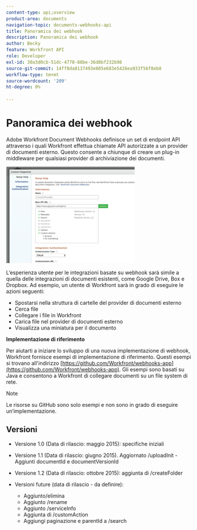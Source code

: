 ```yaml
---
content-type: api;overview
product-area: documents
navigation-topic: documents-webhooks-api
title: Panoramica dei webhook
description: Panoramica dei webhook
author: Becky
feature: Workfront API
role: Developer
exl-id: 30a3d0cb-51dc-4770-88be-36d8bf232b98
source-git-commit: 14ff8da8137493e805e683e5426ea933f56f8eb8
workflow-type: tm+mt
source-wordcount: '209'
ht-degree: 0%

---
```



# Panoramica dei webhook

Adobe Workfront Document Webhooks definisce un set di endpoint API attraverso i quali Workfront effettua chiamate API autorizzate a un provider di documenti esterno. Questo consente a chiunque di creare un plug-in middleware per qualsiasi provider di archiviazione dei documenti.

![](assets/mceclip0-350x262.png)

L’esperienza utente per le integrazioni basate su webhook sarà simile a quella delle integrazioni di documenti esistenti, come Google Drive, Box e Dropbox. Ad esempio, un utente di Workfront sarà in grado di eseguire le azioni seguenti:

* Spostarsi nella struttura di cartelle del provider di documenti esterno
* Cerca file
* Collegare i file in Workfront
* Carica file nel provider di documenti esterno
* Visualizza una miniatura per il documento

**Implementazione di riferimento**

Per aiutarti a iniziare lo sviluppo di una nuova implementazione di webhook, Workfront fornisce esempi di implementazione di riferimento. Questi esempi si trovano all&#39;indirizzo [https://github.com/Workfront/webhooks-app](https://github.com/Workfront/webhooks-app). Gli esempi sono basati su Java e consentono a Workfront di collegare documenti su un file system di rete. 

>[!NOTE]
>
>Le risorse su GitHub sono solo esempi e non sono in grado di eseguire un’implementazione.

## Versioni

* Versione 1.0 (Data di rilascio: maggio 2015): specifiche iniziali

* Versione 1.1 (Data di rilascio: giugno 2015). Aggiornato /uploadInit - Aggiunti documentId e documentVersionId

* Versione 1.2 (Data di rilascio: ottobre 2015): aggiunta di /createFolder

* Versioni future (data di rilascio - da definire):

   * Aggiunto/elimina
   * Aggiunto /rename
   * Aggiunto /serviceInfo
   * Aggiunta di /customAction
   * Aggiungi paginazione e parentId a /search
